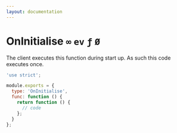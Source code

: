 ```yaml
---
layout: documentation
---
```


# OnInitialise `∞` `ev` `ƒ` `Ø`

The client executes this function during start up. As such this code executes once.

~~~javascript
'use strict';

module.exports = {
  type: 'OnInitialise',
  func: function () {
    return function () {
      // code
    };
  }
};
~~~